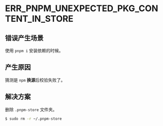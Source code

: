 # ERR_PNPM_UNEXPECTED_PKG_CONTENT_IN_STORE

## 错误产生场景

使用 `pnpm i` 安装依赖的时候。

## 产生原因

猜测是 `npm` **换源**后校验失败了。

## 解决方案

删除 `.pnpm-store` 文件夹。

```bash
$ sudo rm -r ~/.pnpm-store
```
